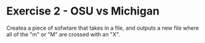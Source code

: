 # Exercise 2 - OSU vs Michigan

Createa a piece of sofwtare that takes in a file, and outputs a new file where all of the "m" or "M"
are crossed with an "X".

